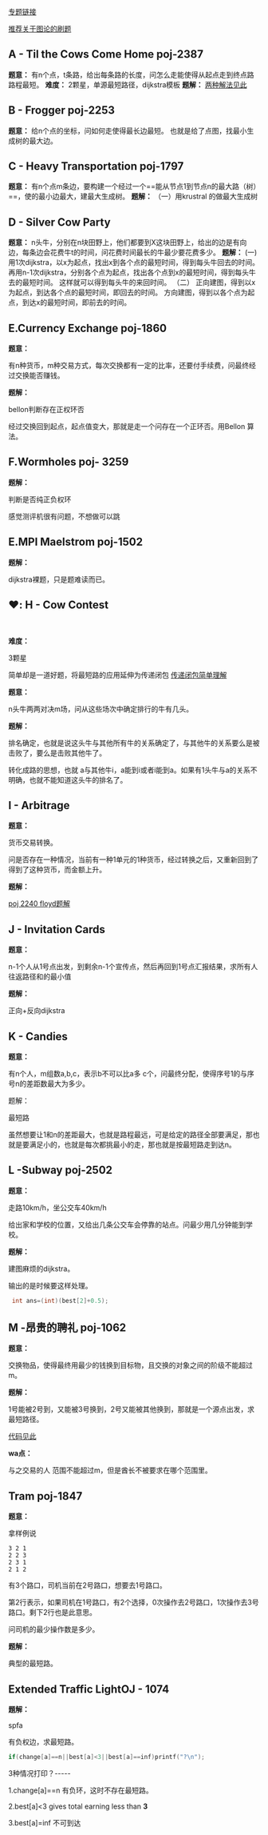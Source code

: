 ﻿[专题链接](https://vjudge.net/contest/66569)

[推荐关于图论的刷题](https://vjudge.net/article/2169)

## A - Til the Cows Come Home poj-2387

**题意：**
有n个点，t条路，给出每条路的长度，问怎么走能使得从起点走到终点路路程最短。
**难度：**
2颗星，单源最短路径，dijkstra模板
**题解：**
[两种解法见此](https://blog.csdn.net/qq_43235540/article/details/104000801)

## B - Frogger poj-2253
**题意：**
给n个点的坐标，问如何走使得最长边最短。
也就是给了点图，找最小生成树的最大边。

## C - Heavy Transportation poj-1797
**题意：**
有n个点m条边，要构建一个经过一个==能从节点1到节点n的最大路（树）==，使的最小边最大，建最大生成树。
**题解：**
（一）用krustral 的做最大生成树

## D - Silver Cow Party
**题意：**
n头牛，分别在n块田野上，他们都要到X这块田野上，给出的边是有向边，每条边会花费牛t的时间，问花费时间最长的牛最少要花费多少。
**题解：**
(一)
用1次dijkstra，以x为起点，找出x到各个点的最短时间，得到每头牛回去的时间。
再用n-1次dijkstra，分别各个点为起点，找出各个点到x的最短时间，得到每头牛去的最短时间。
这样就可以得到每头牛的来回时间。
（二）
正向建图，得到以x为起点，到达各个点的最短时间，即回去的时间。
方向建图，得到以各个点为起点，到达x的最短时间，即前去的时间。



## E.Currency Exchange poj-1860

**题意：**

有n种货币，m种交易方式，每次交换都有一定的比率，还要付手续费，问最终经过交换能否赚钱。

**题解：**

bellon判断存在正权环否

经过交换回到起点，起点值变大，那就是走一个问存在一个正环否。用Bellon 算法。

## F.Wormholes poj- 3259

**题解：**

判断是否纯正负权环

感觉测评机很有问题，不想做可以跳

## E.MPI Maelstrom poj-1502

**题解：**

dijkstra裸题，只是题难读而已。



##  :heart:: H - Cow Contest

​                    

**难度：**

3颗星

简单却是一道好题，将最短路的应用延伸为传递闭包   [传递闭包简单理解](https://blog.csdn.net/chc960609/article/details/88641687)

**题意：**

n头牛两两对决m场，问从这些场次中确定排行的牛有几头。

**题解：**

排名确定，也就是说这头牛与其他所有牛的关系确定了，与其他牛的关系要么是被击败了，要么是击败其他牛了。

转化成路的思想，也就 a与其他牛i，a能到i或者i能到a。如果有1头牛与a的关系不明确，也就不能知道这头牛的排名了。

## I - Arbitrage

**题意：**

货币交易转换。

问是否存在一种情况，当前有一种1单元的1种货币，经过转换之后，又重新回到了得到了这种货币，而金额上升。

**题解：**

[poj 2240  floyd题解](https://blog.csdn.net/qq_43235540/article/details/104072099)



## J - Invitation Cards

**题意：**

n-1个人从1号点出发，到剩余n-1个宣传点，然后再回到1号点汇报结果，求所有人往返路径和的最小值

**题解：**

正向+反向dijkstra

## K - Candies

**题意：**

有n个人，m组数a,b,c，表示b不可以比a多 c个，问最终分配，使得序号1的与序号n的差距数最大为多少。

题解：

最短路

虽然想要让1和n的差距最大，也就是路程最远，可是给定的路径全部要满足，那也就是要满足小的，也就是每次都挑最小的走，那也就是按最短路走到达n。

## L -Subway poj-2502

**题意：**

走路10km/h，坐公交车40km/h

给出家和学校的位置，又给出几条公交车会停靠的站点。问最少用几分钟能到学校。

**题解：**

建图麻烦的dijkstra。

输出的是时候要这样处理。

```C++
 int ans=(int)(best[2]+0.5);
```

## M -昂贵的聘礼  poj-1062                         

**题意：**

交换物品，使得最终用最少的钱换到目标物，且交换的对象之间的阶级不能超过m。

**题解：**

1号能被2号到，又能被3号换到，2号又能被其他换到，那就是一个源点出发，求最短路径。

[代码见此](https://editor.csdn.net/md/?articleId=104104414)

**wa点：**

与之交易的人 范围不能超过m，但是酋长不被要求在哪个范围里。



## Tram poj-1847

**题意：**

拿样例说

```
3 2 1
2 2 3
2 3 1
2 1 2
```



有3个路口，司机当前在2号路口，想要去1号路口。

第2行表示，如果司机在1号路口，有2个选择，0次操作去2号路口，1次操作去3号路口。剩下2行也是此意思。

问司机的最少操作数是多少。

**题解：**

典型的最短路。

## Extended Traffic  LightOJ - 1074 

**題解：**

spfa

有负权边，求最短路。

```c++
if(change[a]==n||best[a]<3||best[a]==inf)printf("?\n");
```

3种情况打印？-----

1.change[a]==n  有负环，这时不存在最短路。

2.best[a]<3   gives total earning less than **3**

3.best[a]=inf 不可到达